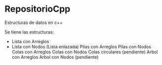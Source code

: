 # RepositorioCpp
Estructuras de datos en c++

Se tiene las estructuras:

- Lista con Arreglos
- Lista con Nodos (Lista enlazada)
Pilas con Arreglos
Pilas con Nodos
Colas con Arreglos
Colas con Nodos
Colas circulares (pendiente)
Arbol con Arreglos
Arbol con Nodos (pendiente)
